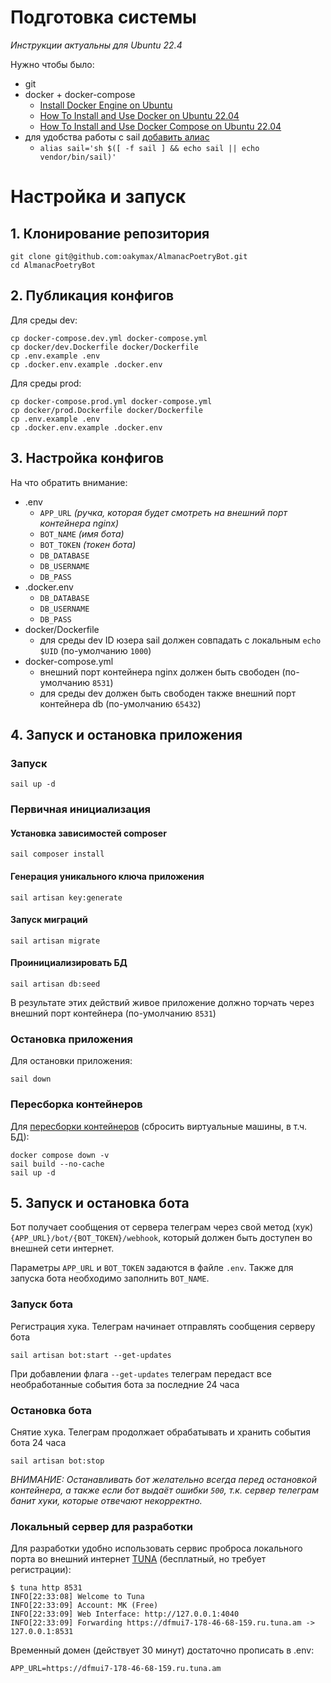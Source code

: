 # Подготовка системы

_Инструкции актуальны для Ubuntu 22.4_

Нужно чтобы было:
* git
* docker + docker-compose
    * [Install Docker Engine on Ubuntu](https://docs.docker.com/engine/install/ubuntu/)
    * [How To Install and Use Docker on Ubuntu 22.04](https://www.digitalocean.com/community/tutorials/how-to-install-and-use-docker-on-ubuntu-22-04)
    * [How To Install and Use Docker Compose on Ubuntu 22.04](https://www.digitalocean.com/community/tutorials/how-to-install-and-use-docker-compose-on-ubuntu-22-04)
* для удобства работы с sail [добавить алиас](https://laravel.com/docs/11.x/sail#configuring-a-shell-alias)
    * `alias sail='sh $([ -f sail ] && echo sail || echo vendor/bin/sail)'`

# Настройка и запуск

## 1. Клонирование репозитория

```shell
git clone git@github.com:oakymax/AlmanacPoetryBot.git
cd AlmanacPoetryBot
```

## 2. Публикация конфигов

Для среды dev:

```shell
cp docker-compose.dev.yml docker-compose.yml
cp docker/dev.Dockerfile docker/Dockerfile
cp .env.example .env
cp .docker.env.example .docker.env  
```

Для среды prod:

```shell
cp docker-compose.prod.yml docker-compose.yml
cp docker/prod.Dockerfile docker/Dockerfile
cp .env.example .env
cp .docker.env.example .docker.env  
```

## 3. Настройка конфигов

На что обратить внимание:
* .env
    * `APP_URL` _(ручка, которая будет смотреть на внешний порт контейнера nginx)_
    * `BOT_NAME` _(имя бота)_
    * `BOT_TOKEN` _(токен бота)_
    * `DB_DATABASE`
    * `DB_USERNAME`
    * `DB_PASS`
* .docker.env
    * `DB_DATABASE`
    * `DB_USERNAME`
    * `DB_PASS`
* docker/Dockerfile
    * для среды dev ID юзера sail должен совпадать с локальным `echo $UID`
      (по-умолчанию `1000`)
* docker-compose.yml
    * внешний порт контейнера nginx должен быть свободен
      (по-умолчанию `8531`)
    * для среды dev должен быть свободен также внешний порт контейнера db
      (по-умолчанию `65432`)

## 4. Запуск и остановка приложения

### Запуск

```shell
sail up -d
```

### Первичная инициализация

#### Установка зависимостей composer

```shell
sail composer install
```

#### Генерация уникального ключа приложения

```shell
sail artisan key:generate
```

#### Запуск миграций

```shell
sail artisan migrate
```

#### Проинициализировать БД 

```shell
sail artisan db:seed
```

В результате этих действий живое приложение должно торчать
через внешний порт контейнера (по-умолчанию `8531`)

### Остановка приложения

Для остановки приложения:
```shell
sail down
```

### Пересборка контейнеров

Для [пересборки контейнеров](https://laravel.com/docs/11.x/sail#rebuilding-sail-images)
(сбросить виртуальные машины, в т.ч. БД):

```shell
docker compose down -v
sail build --no-cache
sail up -d
```

## 5. Запуск и остановка бота

Бот получает сообщения от сервера телеграм через свой метод (хук)
`{APP_URL}/bot/{BOT_TOKEN}/webhook`, который должен быть доступен во
внешней сети интернет.

Параметры `APP_URL` и `BOT_TOKEN` задаются в файле `.env`. Также для запуска
бота необходимо заполнить `BOT_NAME`.

### Запуск бота

Регистрация хука. Телеграм начинает отправлять сообщения серверу бота

```shell
sail artisan bot:start --get-updates
```

При добавлении флага `--get-updates` телеграм передаст все необработанные
события бота за последние 24 часа

### Остановка бота

Снятие хука. Телеграм продолжает обрабатывать и хранить события бота 24 часа

```shell
sail artisan bot:stop
```

_ВНИМАНИЕ: Останавливать бот желательно всегда перед остановкой
контейнера, а также если бот выдаёт ошибки `500`, т.к. сервер телеграм банит
хуки, которые отвечают некорректно._

### Локальный сервер для разработки

Для разработки удобно использовать сервис проброса локального
порта во внешний интернет [TUNA](https://tuna.am/) (бесплатный, но требует
регистрации):

```shell
$ tuna http 8531
INFO[22:33:08] Welcome to Tuna                              
INFO[22:33:09] Account: MK (Free)                           
INFO[22:33:09] Web Interface: http://127.0.0.1:4040         
INFO[22:33:09] Forwarding https://dfmui7-178-46-68-159.ru.tuna.am -> 127.0.0.1:8531 
```

Временный домен (действует 30 минут) достаточно прописать в .env:

```env 
APP_URL=https://dfmui7-178-46-68-159.ru.tuna.am
```


